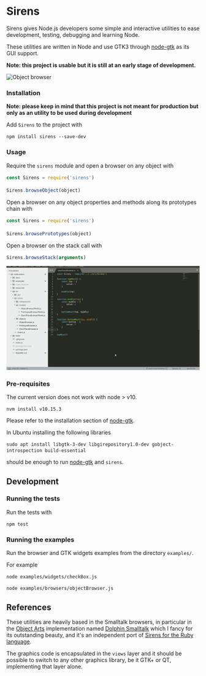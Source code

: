 # Sirens

Sirens gives Node.js developers some simple and interactive utilities to ease development, testing, debugging and learning Node.

These utilities are written in Node and use GTK3 through [node-gtk](https://www.npmjs.com/package/node-gtk) as its GUI support.

**Note: this project is usable but it is still at an early stage of development.**

![Object browser](./docs/browsing-object.gif)

### Installation

**Note: please keep in mind that this project is not meant for production but only as an utility to be used during development**

Add `Sirens` to the project with

```
npm install sirens --save-dev
```

### Usage

Require the `sirens` module and open a browser on any object with

```javascript
const Sirens = require('sirens')

Sirens.browseObject(object)
```

Open a browser on any object properties and methods along its prototypes chain with

```javascript
const Sirens = require('sirens')

Sirens.browsePrototypes(object)
```

Open a browser on the stack call with

```javascript
Sirens.browseStack(arguments)
```

![Stack browser](./docs/browsing-stack.gif)


### Pre-requisites

The current version does not work with node > v10.

```
nvm install v10.15.3
```

Please refer to the installation section of [node-gtk](https://www.npmjs.com/package/node-gtk#installing-and-building).


In Ubuntu installing the following libraries

```
sudo apt install libgtk-3-dev libgirepository1.0-dev gobject-introspection build-essential
```

should be enough to run [node-gtk](https://www.npmjs.com/package/node-gtk#installing-and-building) and `sirens`.


## Development

### Running the tests

Run the tests with 

```
npm test
```

### Running the examples

Run the browser and GTK widgets examples from the directory `examples/`.

For example

```
node examples/widgets/checkBox.js
```

```
node examples/browsers/objectBrowser.js
```

## References

These utilities are heavily based in the Smalltalk browsers, in particular in the [Object Arts](https://www.object-arts.com/)
implementation named [Dolphin Smalltalk](https://github.com/dolphinsmalltalk/Dolphin) which I fancy for its
outstanding beauty, and it's an independent port of [Sirens for the Ruby language](https://github.com/haijin-development/ruby-sirens).

The graphics code is encapsulated in the `views` layer and it should be possible to switch to any other graphics library, be it GTK+ or QT, implementing that layer alone.
